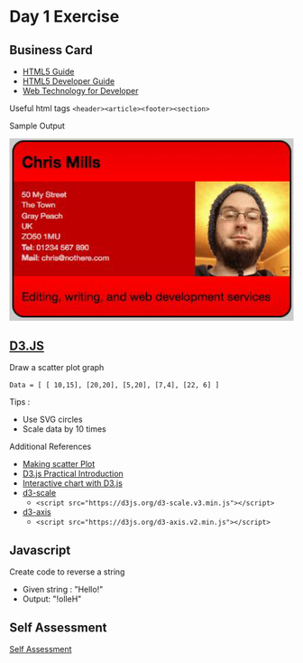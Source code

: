 # Day 1 Exercise

## Business Card

* [HTML5 Guide](https://www.semrush.com/blog/semantic-html5-guide)
* [HTML5 Developer Guide](https://developer.mozilla.org/en-US/docs/Web/Guide/HTML/HTML5)
* [Web Technology for Developer](https://developer.mozilla.org/en-US/docs/Web)

Useful html tags `<header><article><footer><section>`

Sample Output

![](BusinessCard.PNG)


## [D3.JS](https://d3js.org/)

Draw a scatter plot graph

```
Data = [ [ 10,15], [20,20], [5,20], [7,4], [22, 6] ]
```

Tips : 
* Use SVG circles
* Scale data by 10 times

Additional References
* [Making scatter Plot](https://alignedleft.com/tutorials/d3/making-a-scatterplot)
* [D3.js Practical Introduction](https://www.youtube.com/watch?v=TOJ9yjvlapY&list=PLAWhhmqB115BFOrcntOGDE-DsDFeXa_i0&index=2&t=0s)
* [Interactive chart with D3.js](https://www.youtube.com/watch?v=aHJCt2adSWA&list=PLAWhhmqB115BFOrcntOGDE-DsDFeXa_i0&index=3&t=0s)
* [d3-scale](https://github.com/d3/d3-scale)
  * ```<script src="https://d3js.org/d3-scale.v3.min.js"></script>```
* [d3-axis](https://github.com/d3/d3-axis)
  * ```<script src="https://d3js.org/d3-axis.v2.min.js"></script>```

## Javascript

Create code to reverse a string

* Given string : "Hello!"
* Output: "!olleH"

## Self Assessment

[Self Assessment](https://developer.mozilla.org/en-US/docs/Learn/JavaScript/First_steps/Silly_story_generator)
